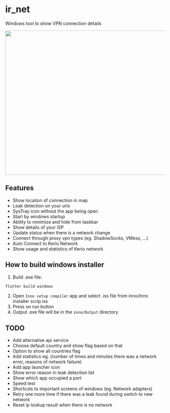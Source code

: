 # ir_net

Windows tool to show VPN connection details

<img src="https://github.com/user-attachments/assets/0146de59-bc97-4232-a7fd-eae9389dd87e" width="626" height="455">

## Features
- Show location of connection in map
- Leak detection on your urls
- SysTray icon without the app being open
- Start by windows startup
- Ability to minimize and hide from taskbar
- Show details of your ISP
- Update status when there is a network change
- Connect through proxy vpn types (eg. ShadowSocks, VMess, ...)
- Auto Connect to Kerio Network
- Show usage and statistics of Kerio network

## How to build windows installer
1. Build .exe file:
```bat
flutter build windows
```

2. Open `Inno setup compiler` app and select .iss file from inno/Inno installer scrip.iss
3. Press on run button
4. Output .exe file will be in the `inno/Output` directory 

## TODO
- Add alternative api service
- Choose default country and show flag based on that
- Option to show all countries flag
- Add statistics eg. (number of times and minutes there was a network error, reasons of network failure)
- Add app launcher icon
- Show error reason in leak detection list
- Show which app occupied a port
- Speed test
- Shortcuts to important screens of windows (eg. Network adapters)
- Retry one more time if there was a leak found during switch to new network
- Reset ip lookup result when there is no network

